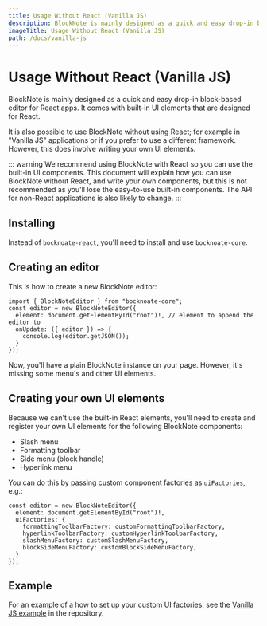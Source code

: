 ```yaml
---
title: Usage Without React (Vanilla JS)
description: BlockNote is mainly designed as a quick and easy drop-in block-based editor for React apps. It comes with built-in UI elements that are designed for React.
imageTitle: Usage Without React (Vanilla JS)
path: /docs/vanilla-js
---
```


# Usage Without React (Vanilla JS)

BlockNote is mainly designed as a quick and easy drop-in block-based editor for React apps. It comes with built-in UI elements that are designed for React.

It is also possible to use BlockNote without using React; for example in "Vanilla JS" applications or if you prefer to use a different framework. However, this does involve writing your own UI elements.

::: warning
We recommend using BlockNote with React so you can use the built-in UI components. This document will explain how you can use BlockNote without React, and write your own components, but this is not recommended as you'll lose the easy-to-use built-in components. The API for non-React applications is also likely to change.
:::

## Installing

Instead of `bocknoate-react`, you'll need to install and use `bocknoate-core`.

## Creating an editor

This is how to create a new BlockNote editor:

```
import { BlockNoteEditor } from "bocknoate-core";
const editor = new BlockNoteEditor({
  element: document.getElementById("root")!, // element to append the editor to
  onUpdate: ({ editor }) => {
    console.log(editor.getJSON());
  }
});
```

Now, you'll have a plain BlockNote instance on your page. However, it's missing some menu's and other UI elements.

## Creating your own UI elements

Because we can't use the built-in React elements, you'll need to create and register your own UI elements for the following BlockNote components:

- Slash menu
- Formatting toolbar
- Side menu (block handle)
- Hyperlink menu

You can do this by passing custom component factories as `uiFactories`, e.g.:

```
const editor = new BlockNoteEditor({
  element: document.getElementById("root")!,
  uiFactories: {
    formattingToolbarFactory: customFormattingToolbarFactory,
    hyperlinkToolbarFactory: customHyperlinkToolbarFactory,
    slashMenuFactory: customSlashMenuFactory,
    blockSideMenuFactory: customBlockSideMenuFactory,
  }
});
```

## Example

For an example of a how to set up your custom UI factories, see the [Vanilla JS example](https://github.com/velvetfs/BockNoate/blob/main/examples/vanilla/) in the repository.
